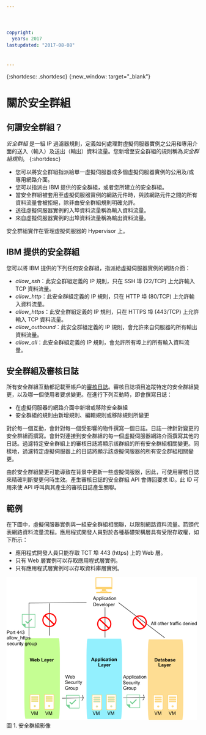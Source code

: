 ```yaml
---



copyright:
  years: 2017
lastupdated: "2017-08-08"


---
```


{:shortdesc: .shortdesc}
{:new_window: target="_blank"}

# 關於安全群組

## 何謂安全群組？
*安全群組* 是一組 IP 過濾器規則，定義如何處理對虛擬伺服器實例之公用和專用介面的送入（輸入）及送出（輸出）資料流量。您新增至安全群組的規則稱為*安全群組規則*。
{:shortdesc}

* 您可以將安全群組指派給單一虛擬伺服器或多個虛擬伺服器實例的公用及/或專用網路介面。
* 您可以指派由 IBM 提供的安全群組，或者您所建立的安全群組。
* 當安全群組被套用至虛擬伺服器實例的網路元件時，與該網路元件之間的所有資料流量會被拒絕，除非由安全群組規則明確允許。
* 送往虛擬伺服器實例的入埠資料流量稱為輸入資料流量。
* 來自虛擬伺服器實例的出埠資料流量稱為輸出資料流量。

安全群組實作在管理虛擬伺服器的 Hypervisor 上。

## IBM 提供的安全群組
您可以將 IBM 提供的下列任何安全群組，指派給虛擬伺服器實例的網路介面：

* *allow_ssh*：此安全群組定義的 IP 規則，只在 SSH 埠 (22/TCP) 上允許輸入 TCP 資料流量。
* *allow_http*：此安全群組定義的 IP 規則，只在 HTTP 埠 (80/TCP) 上允許輸入資料流量。
* *allow_https*：此安全群組定義的 IP 規則，只在 HTTPS 埠 (443/TCP) 上允許輸入 TCP 資料流量。
* *allow_outbound*：此安全群組定義的 IP 規則，會允許來自伺服器的所有輸出資料流量。
* *allow_all*：此安全群組定義的 IP 規則，會允許所有埠上的所有輸入資料流量。

## 安全群組及審核日誌
所有安全群組互動都記載至帳戶的[審核日誌](https://console.bluemix.net/docs/customer-portal/cpmonenv.html#cp_viewacctauditlog)。審核日誌項目追蹤特定的安全群組變更，以及哪一個使用者要求變更。在進行下列互動時，即會撰寫日誌：
* 在虛擬伺服器的網路介面中新增或移除安全群組
* 安全群組的規則由新增規則、編輯規則或移除規則所變更

對於每一個互動，會針對每一個受影響的物件撰寫一個日誌。日誌一律針對變更的安全群組而撰寫。會針對連接到安全群組的每一個虛擬伺服器網路介面撰寫其他的日誌。過濾特定安全群組上的審核日誌將顯示該群組的所有安全群組相關變更。同樣地，過濾特定虛擬伺服器上的日誌將顯示該虛擬伺服器的所有安全群組相關變更。

由於安全群組變更可能導致在背景中更新一些虛擬伺服器，因此，可使用審核日誌來精確判斷變更何時生效。產生審核日誌的安全群組 API 會傳回要求 ID。此 ID 可用來使 API 呼叫與其產生的審核日誌產生關聯。

## 範例
在下圖中，虛擬伺服器實例與一組安全群組相關聯，以限制網路資料流量。箭頭代表網路資料流量流程。應用程式開發人員對於各種基礎架構層具有受限存取權，如下所示：

* 應用程式開發人員只能存取 TCT 埠 443 (https) 上的 Web 層。
* 只有 Web 層實例可以存取應用程式層實例。
* 只有應用程式層實例可以存取資料庫層實例。 

![安全群組影像](images/SecurityGroups.png "影像顯示已啟用一組安全群組的網路資料流量流程") 圖 1. 安全群組影像


